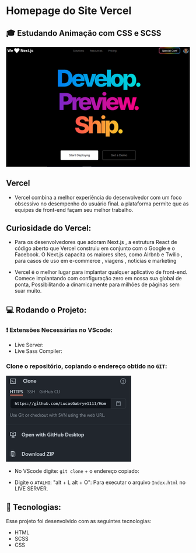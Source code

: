 # Homepage do Site Vercel
## 🎓 Estudando Animação com CSS e SCSS

<p align="center">
  <img alt="GitHub language" count src=https://github.com/LucasGabryellll/Homepage-Vercel/blob/main/page-concluded/preview-page.PNG>

## Vercel
- Vercel combina a melhor experiência do desenvolvedor com um foco obsessivo no desempenho do usuário final.
a plataforma permite que as equipes de front-end façam seu melhor trabalho.

## Curiosidade do Vercel:
- Para os desenvolvedores que adoram Next.js , a estrutura React de código aberto que Vercel construiu em conjunto com o Google e o Facebook. O Next.js capacita os maiores sites, como Airbnb e Twilio , para casos de uso em e-commerce , viagens , notícias e marketing

- Vercel é o melhor lugar para implantar qualquer aplicativo de front-end. Comece implantando com configuração zero em nossa sua global de ponta, Possibilitando a dinamicamente para milhões de páginas sem suar muito.

## 💻 Rodando o Projeto:

### ❗ Extensões Necessárias no VScode:
- Live Server:
- Live Sass Compiler:

### Clone o repositório, copiando o endereço obtido no `GIT`:
<img alt="GitHub language" count src=https://github.com/LucasGabryellll/Homepage-Vercel/blob/main/page-concluded/clone%20do%20repositorio.PNG>

- No VScode digite:
`git clone` + o endereço copiado:

- Digite o `ATALHO`: "alt + L alt + O": 
Para executar o arquivo `Index.html` no LIVE SERVER.

 ## 🚀 Tecnologias:
  Esse projeto foi desenvolvido com as seguintes tecnologias:
  - HTML
  - SCSS
  - CSS
